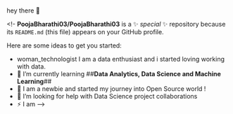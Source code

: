 ### 
hey there
👋

<!-
**PoojaBharathi03/PoojaBharathi03** is a ✨ _special_ ✨ repository because its `README.md` (this file) appears on your GitHub profile.

Here are some ideas to get you started:
- woman_technologist I am a data enthusiast and i started loving working with data.
- 🌱 I’m currently learning ##**Data Analytics, Data Science and Machine Learning**##
- 👯 I am a newbie and started my journey into Open Source world !
- 🤔 I’m looking for help with Data Science project collaborations
- ⚡ I am 
-->
